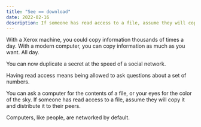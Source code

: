 ```yaml
---
title: "See == download"
date: 2022-02-16
description: If someone has read access to a file, assume they will copy it and distribute it to their peers.
---
```


With a Xerox machine, you could copy information thousands of times a day. With a modern computer, you can copy information as much as you want. All day.

You can now duplicate a secret at the speed of a social network. 

Having read access means being allowed to ask questions about a set of numbers.

You can ask a computer for the contents of a file, or your eyes for the color of the sky.
If someone has read access to a file, assume they will copy it and distribute it to their peers. 

Computers, like people, are networked by default.
